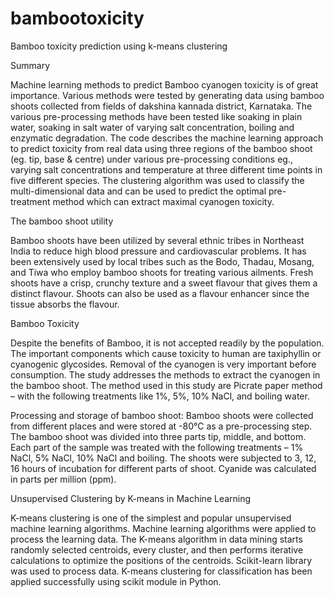 # bambootoxicity
Bamboo toxicity prediction using k-means clustering

Summary

Machine learning methods to predict Bamboo cyanogen toxicity is of great importance. Various methods were tested by generating data using bamboo shoots collected from fields of dakshina kannada district, Karnataka. The various pre-processing methods have been tested like soaking in plain water, soaking in salt water of varying salt concentration, boiling and enzymatic degradation. The code describes the machine learning approach to predict toxicity from real data using three regions of the bamboo shoot (eg. tip, base & centre) under various pre-processing conditions eg., varying salt concentrations and temperature at three different time points in five different species. The clustering algorithm was used to classify the multi-dimensional data and can be used to predict the optimal pre-treatment method which can extract maximal cyanogen toxicity.


The bamboo shoot utility

Bamboo shoots have been utilized by several ethnic tribes in Northeast India to reduce high blood pressure and cardiovascular problems. It has been extensively used by local tribes such as the Bodo, Thadau, Mosang, and Tiwa who employ bamboo shoots for treating various ailments.
Fresh shoots have a crisp, crunchy texture and a sweet flavour that gives them a distinct flavour. Shoots can also be used as a flavour enhancer since the tissue absorbs the flavour. 


Bamboo Toxicity


Despite the benefits of Bamboo, it is not accepted readily by the population. The important components which cause toxicity to human are taxiphyllin or cyanogenic glycosides. Removal of the cyanogen is very important before consumption. The study addresses the methods to extract the cyanogen in the bamboo shoot. The method used in this study are Picrate paper method – with the following treatments like 1%, 5%, 10% NaCl, and boiling water.


Processing and storage of bamboo shoot:
Bamboo shoots were collected from different places and were stored at -80℃  as a pre-processing step.
The bamboo shoot was divided into three parts tip, middle, and bottom. Each part of the sample was treated with the following treatments – 1% NaCl, 5% NaCl, 10% NaCl and boiling. The shoots were subjected to 3, 12, 16 hours of incubation for different parts of shoot. Cyanide was calculated in parts per million (ppm).


Unsupervised Clustering by K-means in Machine Learning

K-means clustering is one of the simplest and popular unsupervised machine learning algorithms. Machine learning algorithms were applied to process the learning data. The K-means algorithm in data mining starts randomly selected centroids, every cluster, and then performs iterative calculations to optimize the positions of the centroids. Scikit-learn library was used to process data. K-means clustering for classification has been applied successfully using scikit module in Python.

















